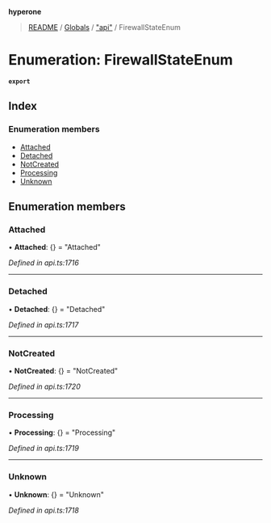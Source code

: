 **hyperone**

> [README](../README.md) / [Globals](../globals.md) / ["api"](../modules/_api_.md) / FirewallStateEnum

# Enumeration: FirewallStateEnum

**`export`** 

## Index

### Enumeration members

* [Attached](_api_.firewallstateenum.md#attached)
* [Detached](_api_.firewallstateenum.md#detached)
* [NotCreated](_api_.firewallstateenum.md#notcreated)
* [Processing](_api_.firewallstateenum.md#processing)
* [Unknown](_api_.firewallstateenum.md#unknown)

## Enumeration members

### Attached

•  **Attached**: {} = "Attached"

*Defined in api.ts:1716*

___

### Detached

•  **Detached**: {} = "Detached"

*Defined in api.ts:1717*

___

### NotCreated

•  **NotCreated**: {} = "NotCreated"

*Defined in api.ts:1720*

___

### Processing

•  **Processing**: {} = "Processing"

*Defined in api.ts:1719*

___

### Unknown

•  **Unknown**: {} = "Unknown"

*Defined in api.ts:1718*
